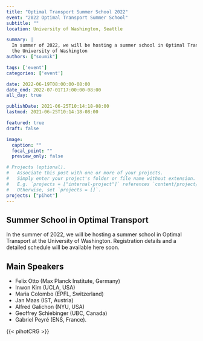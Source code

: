 ```yaml
---
title: "Optimal Transport Summer School 2022" 
event: "2022 Optimal Transport Summer School" 
subtitle: ""
location: University of Washington, Seattle

summary: |
  In summer of 2022, we will be hosting a summer school in Optimal Transport at
  the University of Washington
authors: ["soumik"]

tags: ['event']
categories: ['event']

date: 2022-06-19T08:00:00-08:00
date_end: 2022-07-01T17:00:00-08:00
all_day: true

publishDate: 2021-06-25T10:14:18-08:00
lastmod: 2021-06-25T10:14:18-08:00

featured: true
draft: false

image:
  caption: ""
  focal_point: ""
  preview_only: false

# Projects (optional).
#   Associate this post with one or more of your projects.
#   Simply enter your project's folder or file name without extension.
#   E.g. `projects = ["internal-project"]` references `content/project/deep-learning/index.md`.
#   Otherwise, set `projects = []`.
projects: ["pihot"]
---
```


## Summer School in Optimal Transport

In the summer of 2022, we will be hosting a summer school in Optimal Transport
at the University of Washington. Registration details and a detailed schedule
will be available here soon.

## Main Speakers
  * Felix Otto (Max Planck Institute, Germany)
  * Inwon Kim (UCLA, USA)
  * Maria Colombo (EPFL, Switzerland)
  * Jan Maas (IST, Austria)
  * Alfred Galichon (NYU, USA)
  * Geoffrey Schiebinger (UBC, Canada)
  * Gabriel Peyré (ENS, France).

{{< pihotCRG >}}
